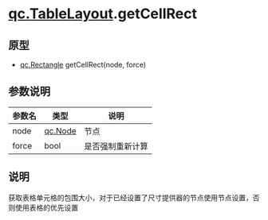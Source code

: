 # [qc.TableLayout](TableLayout.md).getCellRect

## 原型
* [qc.Rectangle](../geom/Rectangle.md) getCellRect(node, force)

## 参数说明
| 参数名 | 类型 | 说明 |
| ------------- | ------------- | -------------|
| node | [qc.Node](../gameobject/CNode.md) | 节点 |
| force | bool | 是否强制重新计算 |

## 说明
获取表格单元格的包围大小，对于已经设置了尺寸提供器的节点使用节点设置，否则使用表格的优先设置
